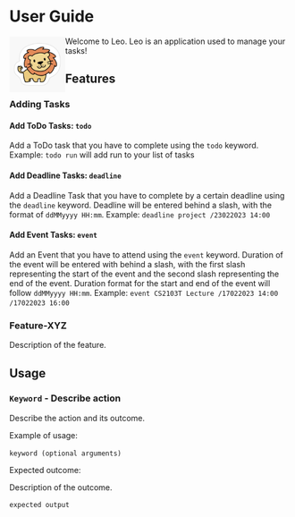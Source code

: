 # User Guide

<img align="left" width="100" height="100" src="/src/main/resources/images/lion.jpeg">

Welcome to Leo.
Leo is an application used to manage your tasks!

## Features 

### Adding Tasks
#### Add ToDo Tasks: ```todo```
Add a ToDo task that you have to complete using the ```todo``` keyword.
Example: ```todo run``` will add run to your list of tasks

#### Add Deadline Tasks: ```deadline```
Add a Deadline Task that you have to complete by a certain deadline using the ```deadline``` keyword.
Deadline will be entered behind a slash, with the format of ```ddMMyyyy HH:mm```.
Example: ```deadline project /23022023 14:00```

#### Add Event Tasks: ```event```
Add an Event that you have to attend using the ```event``` keyword.
Duration of the event will be entered with behind a slash, with the first slash representing the start of the event and the second slash representing the end of the event.
Duration format for the start and end of the event will follow ```ddMMyyyy HH:mm```.
Example: ```event CS2103T Lecture /17022023 14:00 /17022023 16:00```

### Feature-XYZ

Description of the feature.

## Usage

### `Keyword` - Describe action

Describe the action and its outcome.

Example of usage: 

`keyword (optional arguments)`

Expected outcome:

Description of the outcome.

```
expected output
```
